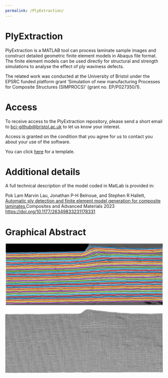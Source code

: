 ```yaml
---
permalink: /PlyExtraction/
---
```


# PlyExtraction
PlyExtraction is a MATLAB tool can process laminate sample images and construct detailed geometric finite element models in Abaqus file format. The finite element models can be used directly for structural and strength simulations to analyse the effect of ply waviness defects.

The related work was conducted at the University of Bristol under the EPSRC funded platform grant ‘Simulation of new manufacturing Processes for Composite Structures (SIMPROCS)’ (grant no. EP/P027350/1).

# Access
To receive access to the PlyExtraction repository, please send a short email to bci-github@bristol.ac.uk to let us know your interest. 

Access is granted on the condition that you agree for us to contact you about your use of the software.

You can click [here](mailto:bci-github@bristol.ac.uk?subject=Access%20to%20PlyExtraction%20repository&body=Dear%20BCI%2C%20%0D%0A%0D%0AI%20would%20like%20to%20request%20access%20to%20your%20GitHub%20repository%20for%20PlyExtraction.%20%0D%0A%0D%0ABest%20wishes%2C%20%0D%0A%3Cname%3E%0D%0A%3Coptional%20affiliation%3E) for a template.

# Additional details

A full technical description of the model coded in MatLab is provided in:

Pok Lam Marvin Lau, Jonathan P-H Belnoue, and Stephen R Hallett, [Automatic ply detection and finite element model generation for composite laminates](https://doi.org/10.1177/26349833231178331),Composites and Advanced Materials 2023
https://doi.org/10.1177/26349833231178331

# Graphical Abstract

![Graphical abstract for PlyExtraction](https://github.com/BristolCompositesInstitute/BristolCompositesInstitute.github.io/blob/e791946b3fdfc0d74b12b9e10929a1716ab9457b/img/ply1.png "PlyExtraction")
![Graphical abstract for PlyExtraction](https://github.com/BristolCompositesInstitute/BristolCompositesInstitute.github.io/blob/e791946b3fdfc0d74b12b9e10929a1716ab9457b/img/ply2.png "PlyExtraction")
